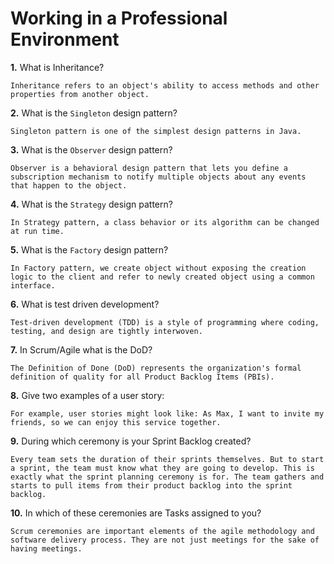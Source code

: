 # Working in a Professional Environment

**1.** What is Inheritance?
<!-- enter you answer in the space below -->
```
Inheritance refers to an object's ability to access methods and other properties from another object. 
```
**2.** What is the `Singleton` design pattern?
<!-- enter you answer in the space below -->
```
Singleton pattern is one of the simplest design patterns in Java.
```
**3.** What is the `Observer` design pattern?
<!-- enter you answer in the space below -->
```
Observer is a behavioral design pattern that lets you define a subscription mechanism to notify multiple objects about any events that happen to the object.
```
**4.** What is the `Strategy` design pattern?
<!-- enter you answer in the space below -->
```
In Strategy pattern, a class behavior or its algorithm can be changed at run time. 
```
**5.** What is the `Factory` design pattern?
<!-- enter you answer in the space below -->
```
In Factory pattern, we create object without exposing the creation logic to the client and refer to newly created object using a common interface.
```
**6.** What is test driven development?
<!-- enter you answer in the space below -->
```
Test-driven development (TDD) is a style of programming where coding, testing, and design are tightly interwoven.
```
**7.** In Scrum/Agile what is the DoD?
<!-- enter you answer in the space below -->
```
The Definition of Done (DoD) represents the organization's formal definition of quality for all Product Backlog Items (PBIs).
```
**8.** Give two examples of a user story:
<!-- enter you answer in the space below -->
```
For example, user stories might look like: As Max, I want to invite my friends, so we can enjoy this service together.
```
**9.** During which ceremony is your Sprint Backlog created?
<!-- enter you answer in the space below -->
```
Every team sets the duration of their sprints themselves. But to start a sprint, the team must know what they are going to develop. This is exactly what the sprint planning ceremony is for. The team gathers and starts to pull items from their product backlog into the sprint backlog.
```
**10.** In which of these ceremonies are Tasks assigned to you?
<!-- enter you answer in the space below -->
```
Scrum ceremonies are important elements of the agile methodology and software delivery process. They are not just meetings for the sake of having meetings.
```